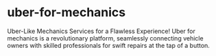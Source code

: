 # uber-for-mechanics
Uber-Like Mechanics Services for a Flawless Experience! Uber for mechanics is a revolutionary platform, seamlessly connecting vehicle owners with skilled professionals for swift repairs at the tap of a button.

